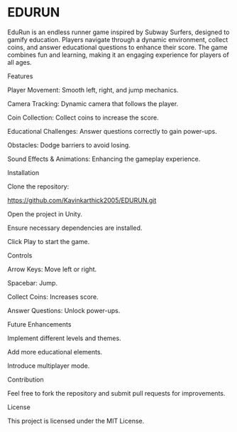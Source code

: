 # EDURUN

EduRun is an endless runner game inspired by Subway Surfers, designed to gamify education. Players navigate through a dynamic environment, collect coins, and answer educational questions to enhance their score. The game combines fun and learning, making it an engaging experience for players of all ages.

Features

Player Movement: Smooth left, right, and jump mechanics.

Camera Tracking: Dynamic camera that follows the player.

Coin Collection: Collect coins to increase the score.

Educational Challenges: Answer questions correctly to gain power-ups.

Obstacles: Dodge barriers to avoid losing.

Sound Effects & Animations: Enhancing the gameplay experience.

Installation

Clone the repository:

https://github.com/Kavinkarthick2005/EDURUN.git

Open the project in Unity.

Ensure necessary dependencies are installed.

Click Play to start the game.

Controls

Arrow Keys: Move left or right.

Spacebar: Jump.

Collect Coins: Increases score.

Answer Questions: Unlock power-ups.

Future Enhancements

Implement different levels and themes.

Add more educational elements.

Introduce multiplayer mode.

Contribution

Feel free to fork the repository and submit pull requests for improvements.

License

This project is licensed under the MIT License.

